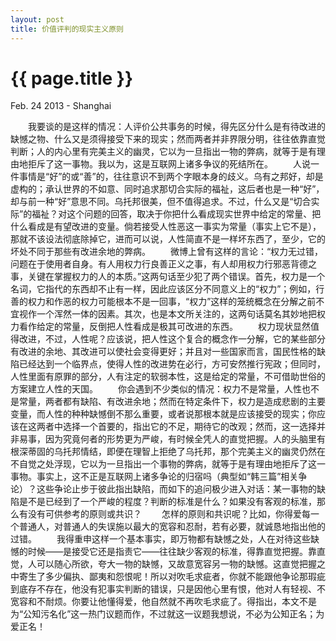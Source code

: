 ```yaml
---
layout: post
title: 价值评判的现实主义原则
---
```


{{ page.title }}
================

<p class="meta">Feb. 24 2013 - Shanghai</p>

　　我要谈的是这样的情况：人评价公共事务的时候，得先区分什么是有待改进的缺憾之物、什么又是须得接受下来的现实；然而两者并非界限分明，往往依靠直觉判断；人的内心里有完美主义的幽灵，它以为一旦指出一物的弊病，就等于是有理由地拒斥了这一事物。我以为，这是互联网上诸多争议的死结所在。
　　人说一件事情是“好”的或“善”的，往往意识不到两个字眼本身的歧义。乌有之邦好，却是虚构的；承认世界的不如意、同时追求那切合实际的福祉，这后者也是一种“好”，却与前一种“好”意思不同。乌托邦很美，但不值得追求。不过，什么又是“切合实际”的福祉？对这个问题的回答，取决于你把什么看成现实世界中给定的常量、把什么看成是有望改进的变量。倘若接受人性恶这一事实为常量（事实上它不是），那就不该设法彻底除掉它，进而可以说，人性简直不是一样坏东西了，至少，它的坏处不同于那些有改进余地的弊病。
　　微博上曾有这样的言论：“权力无过错，问题在于使用者自身。有人用权力行良善正义之事，有人却用权力行邪恶背德之事，关键在掌握权力的人的本质。”这两句话至少犯了两个错误。首先，权力是一个名词，它指代的东西却不止有一样，因此应该区分不同意义上的“权力”；例如，行善的权力和作恶的权力可能根本不是一回事，“权力”这样的笼统概念在分解之前不宜视作一个浑然一体的因素。其次，也是本文所关注的，这两句话莫名其妙地把权力看作给定的常量，反倒把人性看成是极其可改进的东西。
　　权力现状显然值得改进，不过，人性呢？应该说，把人性这个复合的概念作一分解，它的某些部分有改进的余地、其改进可以使社会变得更好；并且对一些国家而言，国民性格的缺陷已经达到一个临界点，使得人性的改进势在必行，方可安然推行宪政；但同时，人性里面有原罪的部分，人有注定的软弱本性，这是给定的常量，不可借助世俗的方案建立人性的天国。
　　你会遇到不少类似的情况：权力不是常量，人性也不是常量，两者都有缺陷、有改进余地；然而在特定条件下，权力是造成悲剧的主要变量，而人性的种种缺憾倒不那么重要，或者说那根本就是应该接受的现实；你应该在这两者中选择一个首要的，指出它的不足，期待它的改观；然而，这一选择并非易事，因为究竟何者的形势更为严峻，有时候全凭人的直觉把握。人的头脑里有根深蒂固的乌托邦情结，即便在理智上拒绝了乌托邦，那个完美主义的幽灵仍然在不自觉之处浮现，它以为一旦指出一个事物的弊病，就等于是有理由地拒斥了这一事物。事实上，这不正是互联网上诸多争论的归宿吗（典型如“韩三篇”相关争论）？这些争论止步于彼此指出缺陷，而如下的追问极少进入对话：某一事物的缺陷是不是已经到了一个严峻的程度？判断的标准是什么？如果没有客观的标准，那么有没有可供参考的原则或共识？
　　怎样的原则和共识呢？比如，你得爱每一个普通人，对普通人的失误施以最大的宽容和忍耐，若有必要，就诚恳地指出他的过错。
　　我得重申这样一个基本事实，即万物都有缺憾之处，人在对待这些缺憾的时候——是接受它还是指责它——往往缺少客观的标准，得靠直觉把握。靠直觉，人可以随心所欲，夸大一物的缺憾，又故意宽容另一物的缺憾。这直觉把握之中寄生了多少偏执、鄙夷和怨恨呢！所以对吹毛求疵者，你就不能跟他争论那瑕疵到底存不存在，他没有犯事实判断的错误，只是因他心里有恨，他对人有轻视、不宽容和不耐烦。你要让他懂得爱，他自然就不再吹毛求疵了。得指出，本文不是为“公知污名化”这一热门议题而作，不过就这一议题我想说，不必为公知正名；为爱正名！

